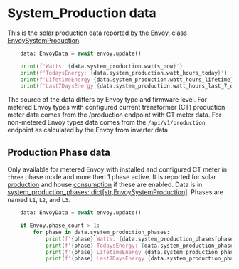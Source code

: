 # System_Production data

This is the solar production data reported by the Envoy, class [EnvoySystemProduction](#pyenphase.models.system_production.EnvoySystemProduction).

```python
    data: EnvoyData = await envoy.update()

    print(f'Watts: {data.system_production.watts_now}')
    print(f'TodaysEnergy: {data.system_production.watt_hours_today}')
    print(f'LifetimeEnergy {data.system_production.watt_hours_lifetime}')
    print(f'Last7DaysEnergy {data.system_production.watt_hours_last_7_days}')
```

The source of the data differs by Envoy type and firmware level. For metered Envoy types with configured current transformer (CT) production meter data comes from the /production endpoint with CT meter data. For non-metered Envoy types data comes from the `/api/v1/production` endpoint as calculated by the Envoy from inverter data.

## Production Phase data

Only available for metered Envoy with installed and configured CT meter in `three` phase mode and more then 1 phase active. It is reported for solar [production](#pyenphase.models.system_production.EnvoySystemProduction) and house [consumption](#pyenphase.models.system_consumption.EnvoySystemConsumption) if these are enabled. Data is in [system_production_phases: dict[str,EnvoySystemProduction]](#system_production-data). Phases are named `L1`, `L2`, and `L3`.

```python
    data: EnvoyData = await envoy.update()

    if Envoy.phase_count > 1:
        for phase in data.system_production_phases:
            print(f'{phase} Watts: {data.system_production_phases[phase].watts_now}')
            print(f'{phase} TodaysEnergy: {data.system_production_phases[phase].watt_hours_today}')
            print(f'{phase} LifetimeEnergy {data.system_production_phases[phase].watt_hours_lifetime}')
            print(f'{phase} Last7DaysEnergy {data.system_production_phases[phase].watt_hours_last_7_days}')
```
